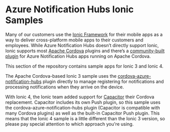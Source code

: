 # Azure Notification Hubs Ionic Samples

Many of our customers use the [Ionic Framework](https://ionicframework.com/) for their mobile apps as a way to deliver cross-platform mobile apps to their customers and employees. While Azure Notification Hubs doesn’t directly support Ionic, Ionic supports most [Apache Cordova](https://cordova.apache.org/) plugins and there’s a [community-built plugin](https://github.com/derek82511/cordova-azure-notification-hubs) for Azure Notification Hubs apps running on Apache Cordova.

This section of the repository contains sample apps for Ionic 3 and Ionic 4.

The Apache Cordova-based Ionic 3 sample uses the [cordova-azure-notification-hubs](https://github.com/derek82511/cordova-azure-notification-hubs) plugin directly to manage registering for notifications and processing notifications when they arrive on the device.

With Ionic 4, the Ionic team added support for [Capacitor](https://capacitor.ionicframework.com/) their Cordova replacement. Capacitor includes its own Push plugin, so this sample uses the cordova-azure-notification-hubs plugin (Capacitor is compatible with many Cordova plugins) as well as the built-in Capacitor Push plugin. This means that the Ionic 4 sample is a little different than the Ionic 3 version, so please pay special attention to which approach you're using.
